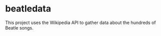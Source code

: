 # beatledata
This project uses the Wikipedia API to gather data about the hundreds of Beatle songs.
